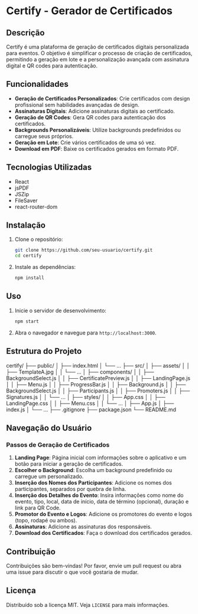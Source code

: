 # Certify - Gerador de Certificados

## Descrição
Certify é uma plataforma de geração de certificados digitais personalizada para eventos. O objetivo é simplificar o processo de criação de certificados, permitindo a geração em lote e a personalização avançada com assinatura digital e QR codes para autenticação.

## Funcionalidades
- **Geração de Certificados Personalizados**: Crie certificados com design profissional sem habilidades avançadas de design.
- **Assinaturas Digitais**: Adicione assinaturas digitais ao certificado.
- **Geração de QR Codes**: Gera QR codes para autenticação dos certificados.
- **Backgrounds Personalizáveis**: Utilize backgrounds predefinidos ou carregue seus próprios.
- **Geração em Lote**: Crie vários certificados de uma só vez.
- **Download em PDF**: Baixe os certificados gerados em formato PDF.

## Tecnologias Utilizadas
- React
- jsPDF
- JSZip
- FileSaver
- react-router-dom

## Instalação

1. Clone o repositório:
    ```sh
    git clone https://github.com/seu-usuario/certify.git
    cd certify
    ```

2. Instale as dependências:
    ```sh
    npm install
    ```

## Uso

1. Inicie o servidor de desenvolvimento:
    ```sh
    npm start
    ```

2. Abra o navegador e navegue para `http://localhost:3000`.

## Estrutura do Projeto
certify/
├── public/
│ ├── index.html
│ └── ...
├── src/
│ ├── assets/
│ │ ├── TemplateA.jpg
│ │ └── ...
│ ├── components/
│ │ ├── BackgroundSelect.js
│ │ ├── CertificatePreview.js
│ │ ├── LandingPage.js
│ │ ├── Menu.js
│ │ ├── ProgressBar.js
│ │ ├── Background.js
│ │ ├── BackgroundSelect.js
│ │ ├── Participants.js
│ │ ├── Promoters.js
│ │ ├── Signatures.js
│ │ └── ...
│ ├── styles/
│ │ ├── App.css
│ │ ├── LandingPage.css
│ │ ├── Menu.css
│ │ └── ...
│ ├── App.js
│ ├── index.js
│ └── ...
├── .gitignore
├── package.json
└── README.md


## Navegação do Usuário
### Passos de Geração de Certificados

1. **Landing Page**: Página inicial com informações sobre o aplicativo e um botão para iniciar a geração de certificados.
2. **Escolher o Background**: Escolha um background predefinido ou carregue um personalizado.
3. **Inserção dos Nomes dos Participantes**: Adicione os nomes dos participantes, separados por quebra de linha.
4. **Inserção dos Detalhes do Evento**: Insira informações como nome do evento, tipo, local, data de início, data de término (opcional), duração e link para QR Code.
5. **Promotor do Evento e Logos**: Adicione os promotores do evento e logos (topo, rodapé ou ambos).
6. **Assinaturas**: Adicione as assinaturas dos responsáveis.
7. **Download dos Certificados**: Faça o download dos certificados gerados.

## Contribuição
Contribuições são bem-vindas! Por favor, envie um pull request ou abra uma issue para discutir o que você gostaria de mudar.

## Licença
Distribuído sob a licença MIT. Veja `LICENSE` para mais informações.



